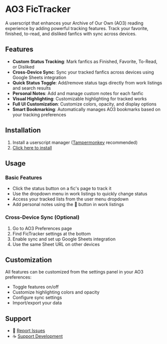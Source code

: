 # AO3 FicTracker

A userscript that enhances your Archive of Our Own (AO3) reading experience by adding powerful tracking features. Track your favorite, finished, to-read, and disliked fanfics with sync across devices.

## Features

- **Custom Status Tracking**: Mark fanfics as Finished, Favorite, To-Read, or Disliked
- **Cross-Device Sync**: Sync your tracked fanfics across devices using Google Sheets integration
- **Quick Status Toggle**: Add/remove status tags directly from work listings and search results
- **Personal Notes**: Add and manage custom notes for each fanfic
- **Visual Highlighting**: Customizable highlighting for tracked works
- **Full UI Customization**: Customize colors, opacity, and display options
- **Smart Bookmarking**: Automatically manages AO3 bookmarks based on your tracking preferences

## Installation

1. Install a userscript manager ([Tampermonkey](https://www.tampermonkey.net/) recommended)
2. [Click here to install](https://update.greasyfork.org/scripts/513435/AO3%20FicTracker.user.js)

## Usage

### Basic Features
- Click the status button on a fic's page to track it
- Use the dropdown menu in work listings to quickly change status
- Access your tracked lists from the user menu dropdown
- Add personal notes using the 📓 button in work listings

### Cross-Device Sync (Optional)
1. Go to AO3 Preferences page
2. Find FicTracker settings at the bottom
3. Enable sync and set up Google Sheets integration
4. Use the same Sheet URL on other devices

## Customization

All features can be customized from the settings panel in your AO3 preferences:
- Toggle features on/off
- Customize highlighting colors and opacity
- Configure sync settings
- Import/export your data

## Support

- 🐛 [Report Issues](https://github.com/infiniMotis/AO3-FicTracker/issues)
- ☕ [Support Development](https://ko-fi.com/infinimotis)

